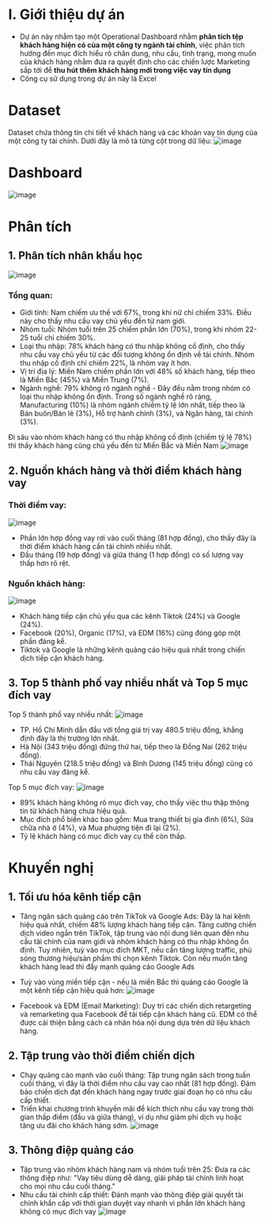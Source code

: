 # I. Giới thiệu dự án
- Dự án này nhằm tạo một Operational Dashboard nhằm **phân tích tệp khách hàng hiện có của một công ty ngành tài chính**, việc phân tích hướng đến mục đích hiểu rõ chân dung, nhu cầu, tình trạng, mong muốn của khách hàng nhằm đưa ra quyết định cho các chiến lược Marketing sắp tới để **thu hút thêm khách hàng mới trong việc vay tín dụng**
- Công cụ sử dụng trong dự án này là Excel

# Dataset
Dataset chứa thông tin chi tiết về khách hàng và các khoản vay tín dụng của một công ty tài chính. Dưới đây là mô tả từng cột trong dữ liệu:
![image](https://github.com/user-attachments/assets/db1f894d-d6ab-47ad-8767-78745305c685)


# Dashboard
![image](https://github.com/user-attachments/assets/86958822-89ca-4b7f-878d-605498d470b8)


# Phân tích 
## 1. Phân tích nhân khẩu học

![image](https://github.com/user-attachments/assets/680d4b0e-8f66-4431-a431-5ce6e96e366f)

### Tổng quan: 
- Giới tính: Nam chiếm ưu thế với 67%, trong khi nữ chỉ chiếm 33%. Điều này cho thấy nhu cầu vay chủ yếu đến từ nam giới.
- Nhóm tuổi: Nhóm tuổi trên 25 chiếm phần lớn (70%), trong khi nhóm 22-25 tuổi chỉ chiếm 30%.
- Loại thu nhập: 78% khách hàng có thu nhập không cố định, cho thấy nhu cầu vay chủ yếu từ các đối tượng không ổn định về tài chính. Nhóm thu nhập cố định chỉ chiếm 22%, là nhóm vay ít hơn.
- Vị trí địa lý: Miền Nam chiếm phần lớn với 48% số khách hàng, tiếp theo là Miền Bắc (45%) và Miền Trung (7%). 
- Ngành nghề: 79% không rõ ngành nghề - Đây đều nằm trong nhóm có loại thu nhập không ổn định. Trong số ngành nghề rõ ràng, Manufacturing (10%) là nhóm ngành chiếm tỷ lệ lớn nhất, tiếp theo là Bán buôn/Bán lẻ (3%), Hỗ trợ hành chính (3%), và Ngân hàng, tài chính (3%).

Đi sâu vào nhóm khách hàng có thu nhập không cố định (chiếm tỷ lệ 78%) thì thấy khách hàng cũng chủ yếu đến từ Miền Bắc và Miền Nam
![image](https://github.com/user-attachments/assets/f32e809c-ea12-4706-af56-917e3bf175a4)

## 2. Nguồn khách hàng và thời điểm khách hàng vay
### Thời điểm vay:
![image](https://github.com/user-attachments/assets/738f69ec-13e3-43ba-ae70-05fa409925b5)

- Phần lớn hợp đồng vay rơi vào cuối tháng (81 hợp đồng), cho thấy đây là thời điểm khách hàng cần tài chính nhiều nhất.
- Đầu tháng (19 hợp đồng) và giữa tháng (1 hợp đồng) có số lượng vay thấp hơn rõ rệt.

### Nguồn khách hàng:
![image](https://github.com/user-attachments/assets/8aa82090-07e7-42dd-b60a-51d4a289de93)

- Khách hàng tiếp cận chủ yếu qua các kênh Tiktok (24%) và Google (24%).
- Facebook (20%), Organic (17%), và EDM (16%) cũng đóng góp một phần đáng kể.
- Tiktok và Google là những kênh quảng cáo hiệu quả nhất trong chiến dịch tiếp cận khách hàng.

## 3. Top 5 thành phố vay nhiều nhất và Top 5 mục đích vay
Top 5 thành phố vay nhiều nhất:
![image](https://github.com/user-attachments/assets/9463fcd5-0a65-42bd-a446-5d54555327fc)

- TP. Hồ Chí Minh dẫn đầu với tổng giá trị vay 480.5 triệu đồng, khẳng định đây là thị trường lớn nhất.
- Hà Nội (343 triệu đồng) đứng thứ hai, tiếp theo là Đồng Nai (262 triệu đồng).
- Thái Nguyên (218.5 triệu đồng) và Bình Dương (145 triệu đồng) cũng có nhu cầu vay đáng kể.

Top 5 mục đích vay:
![image](https://github.com/user-attachments/assets/5062ca39-5df3-4b3b-81f0-81f1f8cbecd1)

- 89% khách hàng không rõ mục đích vay, cho thấy việc thu thập thông tin từ khách hàng chưa hiệu quả.
- Mục đích phổ biến khác bao gồm: Mua trang thiết bị gia đình (6%), Sửa chữa nhà ở (4%), và Mua phương tiện đi lại (2%).
- Tỷ lệ khách hàng có mục đích vay cụ thể còn thấp.

# Khuyến nghị 
## 1. Tối ưu hóa kênh tiếp cận
- Tăng ngân sách quảng cáo trên TikTok và Google Ads: Đây là hai kênh hiệu quả nhất, chiếm 48% lượng khách hàng tiếp cận. Tăng cường chiến dịch video ngắn trên TikTok, tập trung vào nội dung liên quan đến nhu cầu tài chính của nam giới và nhóm khách hàng có thu nhập không ổn định. Tuy nhiên, tuỳ vào mục đích MKT, nếu cần tăng lượng traffic, phủ sóng thương hiệu/sản phẩm thì chọn kênh Tiktok. Còn nếu muốn tăng khách hàng lead thì đẩy mạnh quảng cáo Google Ads
- Tuỳ vào vùng miền tiếp cận - nếu là miền Bắc thì quảng cáo Google là một kênh tiếp cận hiệu quả hơn:
![image](https://github.com/user-attachments/assets/fdd9c312-c828-476c-b25b-9c75488eaa1a)

- Facebook và EDM (Email Marketing): Duy trì các chiến dịch retargeting và remarketing qua Facebook để tái tiếp cận khách hàng cũ. EDM có thể được cải thiện bằng cách cá nhân hóa nội dung dựa trên dữ liệu khách hàng.
## 2. Tập trung vào thời điểm chiến dịch
- Chạy quảng cáo mạnh vào cuối tháng: Tập trung ngân sách trong tuần cuối tháng, vì đây là thời điểm nhu cầu vay cao nhất (81 hợp đồng). Đảm bảo chiến dịch đạt đến khách hàng ngay trước giai đoạn họ có nhu cầu cấp thiết.
- Triển khai chương trình khuyến mãi để kích thích nhu cầu vay trong thời gian thấp điểm (đầu và giữa tháng), ví dụ như giảm phí dịch vụ hoặc tăng ưu đãi cho khách hàng sớm.
![image](https://github.com/user-attachments/assets/7fcb587e-3e19-4602-99c7-39e27cc1a33b)



## 3. Thông điệp quảng cáo
- Tập trung vào nhóm khách hàng nam và nhóm tuổi trên 25: Đưa ra các thông điệp như: "Vay tiêu dùng dễ dàng, giải pháp tài chính linh hoạt cho mọi nhu cầu cuối tháng."
- Nhu cầu tài chính cấp thiết: Đánh mạnh vào thông điệp giải quyết tài chính khẩn cấp với thời gian duyệt vay nhanh vì phần lớn khách hàng không có mục đích vay
![image](https://github.com/user-attachments/assets/4069054b-00cf-4520-9801-fcd1d9149847)


